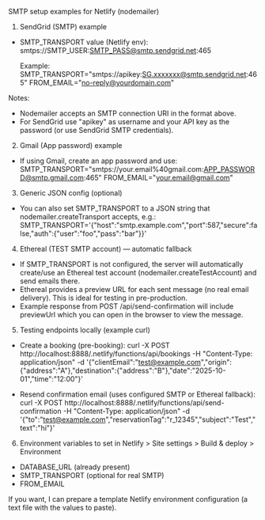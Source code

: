 SMTP setup examples for Netlify (nodemailer)

1) SendGrid (SMTP) example
- SMTP_TRANSPORT value (Netlify env):
  smtps://SMTP_USER:SMTP_PASS@smtp.sendgrid.net:465

  Example:
  SMTP_TRANSPORT="smtps://apikey:SG.xxxxxxx@smtp.sendgrid.net:465"
  FROM_EMAIL="no-reply@yourdomain.com"

Notes:
- Nodemailer accepts an SMTP connection URI in the format above.
- For SendGrid use "apikey" as username and your API key as the password (or use SendGrid SMTP credentials).

2) Gmail (App password) example
- If using Gmail, create an app password and use:
  SMTP_TRANSPORT="smtps://your.email%40gmail.com:APP_PASSWORD@smtp.gmail.com:465"
  FROM_EMAIL="your.email@gmail.com"

3) Generic JSON config (optional)
- You can also set SMTP_TRANSPORT to a JSON string that nodemailer.createTransport accepts, e.g.:
  SMTP_TRANSPORT='{"host":"smtp.example.com","port":587,"secure":false,"auth":{"user":"foo","pass":"bar"}}'

4) Ethereal (TEST SMTP account) — automatic fallback
- If SMTP_TRANSPORT is not configured, the server will automatically create/use an Ethereal test account (nodemailer.createTestAccount) and send emails there.
- Ethereal provides a preview URL for each sent message (no real email delivery). This is ideal for testing in pre-production.
- Example response from POST /api/send-confirmation will include previewUrl which you can open in the browser to view the message.

5) Testing endpoints locally (example curl)
- Create a booking (pre-booking):
  curl -X POST http://localhost:8888/.netlify/functions/api/bookings -H "Content-Type: application/json" -d '{"clientEmail":"test@example.com","origin":{"address":"A"},"destination":{"address":"B"},"date":"2025-10-01","time":"12:00"}'

- Resend confirmation email (uses configured SMTP or Ethereal fallback):
  curl -X POST http://localhost:8888/.netlify/functions/api/send-confirmation -H "Content-Type: application/json" -d '{"to":"test@example.com","reservationTag":"r_12345","subject":"Test","text":"hi"}'

6) Environment variables to set in Netlify > Site settings > Build & deploy > Environment
- DATABASE_URL (already present)
- SMTP_TRANSPORT (optional for real SMTP)
- FROM_EMAIL

If you want, I can prepare a template Netlify environment configuration (a text file with the values to paste).
